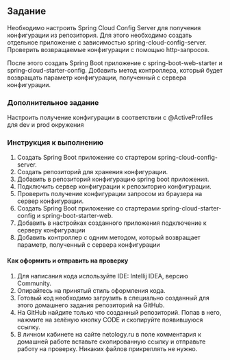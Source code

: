 
## Задание
Необходимо настроить Spring Cloud Config Server для получения конфигурации из репозитория. Для этого необходимо создать отдельное приложение с зависимостью spring-cloud-config-server. Проверить возвращаемые конфигурации с помощью http-запросов.

После этого создать Spring Boot приложение с spring-boot-web-starter и spring-cloud-starter-config. Добавить метод контроллера, который будет возвращать параметр конфигурации, полученный с сервера конфигурации.

### Дополнительное задание
Настроить получение конфигурации в соответствии с @ActiveProfiles для dev и prod окружения

### Инструкция к выполнению
1. Создать Spring Boot приложение со стартером spring-cloud-config-server.
2. Создать репозиторий для хранения конфигурации.
3. Добавить в репозиторий конфигурацию spring boot приложения.
4. Подключить сервер конфигурации к репозиторию конфигурации.
5. Проверить получение конфигурации запросом из браузера на сервер конфигурации.
6. Создать Spring Boot приложение со стартерами spring-cloud-starter-config и spring-boot-starter-web.
7. Добавить в настройках созданного приложения подключение к серверу конфигурации
8. Добавить контроллер с одним методом, который возвращает параметр, полученный с сервера конфигурации
#### Как оформить и отправить на проверку
1. Для написания кода используйте IDE: Intellij IDEA, версию Community.
2. Опирайтесь на принятый стиль оформления кода.
3. Готовый код необходимо загрузить в специально созданный для этого домашнего задания репозиторий на GitHub.
4. На GitHub найдите только что созданный репозиторий. Попав в него, нажмите на зелёную кнопку CODE и скопируйте появившуюся ссылку.
5. В личном кабинете на сайте netology.ru в поле комментария к домашней работе вставьте скопированную ссылку и отправьте работу на проверку.
Никаких файлов прикреплять не нужно.